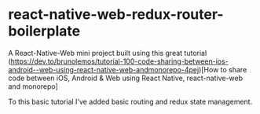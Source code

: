# react-native-web-redux-router-boilerplate

A React-Native-Web mini project built using this great tutorial (https://dev.to/brunolemos/tutorial-100-code-sharing-between-ios-android--web-using-react-native-web-andmonorepo-4pej)[How to share code between iOS, Android & Web using React Native, react-native-web and monorepo]

To this basic tutorial I've added basic routing and redux state management.
